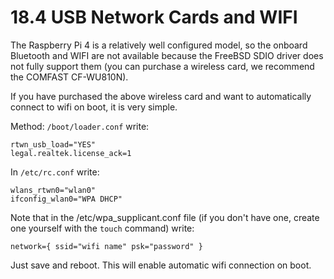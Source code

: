 # 18.4 USB Network Cards and WIFI

The Raspberry Pi 4 is a relatively well configured model, so the onboard Bluetooth and WIFI are not available because the FreeBSD SDIO driver does not fully support them (you can purchase a wireless card, we recommend the COMFAST CF-WU810N).

If you have purchased the above wireless card and want to automatically connect to wifi on boot, it is very simple.

Method: `/boot/loader.conf` write:

```
rtwn_usb_load="YES"
legal.realtek.license_ack=1
```

In `/etc/rc.conf` write:

```
wlans_rtwn0="wlan0"
ifconfig_wlan0="WPA DHCP"
```

Note that in the /etc/wpa_supplicant.conf file (if you don't have one, create one yourself with the `touch` command) write:

```
network={ ssid="wifi name" psk="password" }
```

Just save and reboot. This will enable automatic wifi connection on boot.
